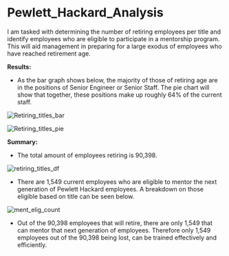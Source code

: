 # Pewlett_Hackard_Analysis

I am tasked with determining the number of retiring employees per title and identify employees who are eligible to participate in a mentorship program. This will aid management in preparing for a large exodus of employees who have reached retirement age. 

**Results:**

* As the bar graph shows below, the majority of those of retiring age are in the positions of Senior Engineer or Senior Staff.    The pie chart will show that together, these positions make up roughly 64% of the current staff. 

![Retiring_titles_bar](https://user-images.githubusercontent.com/92542382/145750649-ba092cb7-062e-406a-842f-c03e7fc59baf.png)

![Retiring_titles_pie](https://user-images.githubusercontent.com/92542382/145750658-3531859d-4a7b-4f63-8f72-2b17eb510371.png)

**Summary:**

* The total amount of employees retiring is 90,398.

![retiring_titles_df](https://user-images.githubusercontent.com/92542382/145751738-f5fa65c4-b9fb-43f5-864d-fc35e6b4342f.png)

* There are 1,549 current employees who are eligible to mentor the next generation of Pewlett Hackard employees.  A breakdown on those eligible based on title can be seen below.  

![ment_elig_count](https://user-images.githubusercontent.com/92542382/145751780-f5340d43-ee9e-4f5d-8a97-09e8e835f210.png) 

* Out of the 90,398 employees that will retire, there are only 1,549 that can mentor that next generation of employees.  Therefore only 1,549 employees out of the 90,398 being lost, can be trained effectively and efficiently.


